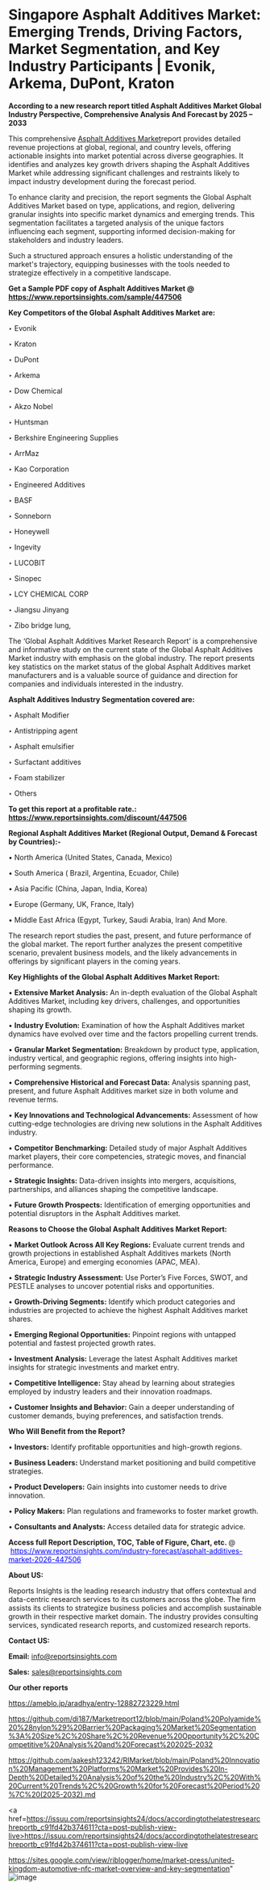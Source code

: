 # Singapore Asphalt Additives Market: Emerging Trends, Driving Factors, Market Segmentation, and Key Industry Participants | Evonik, Arkema, DuPont, Kraton

<strong>According to a new research report titled Asphalt Additives Market Global Industry Perspective, Comprehensive Analysis And Forecast by 2025 – 2033</strong>

This comprehensive <a href=https://www.reportsinsights.com/sample/447506>Asphalt Additives Market</a>report provides detailed revenue projections at global, regional, and country levels, offering actionable insights into market potential across diverse geographies. It identifies and analyzes key growth drivers shaping the Asphalt Additives Market while addressing significant challenges and restraints likely to impact industry development during the forecast period.

To enhance clarity and precision, the report segments the Global Asphalt Additives Market based on type, applications, and region, delivering granular insights into specific market dynamics and emerging trends. This segmentation facilitates a targeted analysis of the unique factors influencing each segment, supporting informed decision-making for stakeholders and industry leaders.

Such a structured approach ensures a holistic understanding of the market's trajectory, equipping businesses with the tools needed to strategize effectively in a competitive landscape.

<strong>Get a Sample PDF copy of Asphalt Additives Market </strong><strong>@<a href=https://www.reportsinsights.com/sample/447506 style=color:#0000ff;> https://www.reportsinsights.com/sample/447506</a></strong></font>

<strong>Key Competitors of the Global Asphalt Additives Market are:</strong>

‣ Evonik

‣ Kraton

‣ DuPont

‣ Arkema

‣ Dow Chemical

‣ Akzo Nobel

‣ Huntsman

‣ Berkshire Engineering Supplies

‣ ArrMaz

‣ Kao Corporation

‣ Engineered Additives

‣ BASF

‣ Sonneborn

‣ Honeywell

‣ Ingevity

‣ LUCOBIT

‣ Sinopec 

‣ LCY CHEMICAL CORP

‣ Jiangsu Jinyang

‣ Zibo bridge lung,

The ‘Global Asphalt Additives Market Research Report’ is a comprehensive and informative study on the current state of the Global Asphalt Additives Market industry with emphasis on the global industry. The report presents key statistics on the market status of the global Asphalt Additives market manufacturers and is a valuable source of guidance and direction for companies and individuals interested in the industry.

<strong>Asphalt Additives Industry Segmentation covered are:</strong>

‣ Asphalt Modifier

‣ Antistripping agent

‣ Asphalt emulsifier

‣ Surfactant additives

‣ Foam stabilizer

‣ Others

<strong>To get this report at a profitable rate.: <a href=https://www.reportsinsights.com/discount/447506 style=color:#0000ff;>https://www.reportsinsights.com/discount/447506</a></strong></font>

<strong>Regional Asphalt Additives Market (Regional Output, Demand &amp; Forecast by Countries):-</strong>

• North America (United States, Canada, Mexico)

• South America ( Brazil, Argentina, Ecuador, Chile)

• Asia Pacific (China, Japan, India, Korea)

• Europe (Germany, UK, France, Italy)

• Middle East Africa (Egypt, Turkey, Saudi Arabia, Iran) And More.

The research report studies the past, present, and future performance of the global market. The report further analyzes the present competitive scenario, prevalent business models, and the likely advancements in offerings by significant players in the coming years.

<strong>Key Highlights of the Global Asphalt Additives Market Report:</strong>

• <strong>Extensive Market Analysis:</strong> An in-depth evaluation of the Global Asphalt Additives Market, including key drivers, challenges, and opportunities shaping its growth.

• <strong>Industry Evolution:</strong> Examination of how the Asphalt Additives market dynamics have evolved over time and the factors propelling current trends.

• <strong>Granular Market Segmentation:</strong> Breakdown by product type, application, industry vertical, and geographic regions, offering insights into high-performing segments.

• <strong>Comprehensive Historical and Forecast Data:</strong> Analysis spanning past, present, and future Asphalt Additives market size in both volume and revenue terms.

• <strong>Key Innovations and Technological Advancements:</strong> Assessment of how cutting-edge technologies are driving new solutions in the Asphalt Additives industry.

• <strong>Competitor Benchmarking:</strong> Detailed study of major Asphalt Additives market players, their core competencies, strategic moves, and financial performance.

• <strong>Strategic Insights:</strong> Data-driven insights into mergers, acquisitions, partnerships, and alliances shaping the competitive landscape.

• <strong>Future Growth Prospects:</strong> Identification of emerging opportunities and potential disruptors in the Asphalt Additives market.

<strong>Reasons to Choose the Global Asphalt Additives Market Report:</strong>

• <strong>Market Outlook Across All Key Regions:</strong> Evaluate current trends and growth projections in established Asphalt Additives markets (North America, Europe) and emerging economies (APAC, MEA).

• <strong>Strategic Industry Assessment:</strong> Use Porter’s Five Forces, SWOT, and PESTLE analyses to uncover potential risks and opportunities.

• <strong>Growth-Driving Segments:</strong> Identify which product categories and industries are projected to achieve the highest Asphalt Additives market shares.

• <strong>Emerging Regional Opportunities:</strong> Pinpoint regions with untapped potential and fastest projected growth rates.

• <strong>Investment Analysis:</strong> Leverage the latest Asphalt Additives market insights for strategic investments and market entry.

• <strong>Competitive Intelligence:</strong> Stay ahead by learning about strategies employed by industry leaders and their innovation roadmaps.

• <strong>Customer Insights and Behavior:</strong> Gain a deeper understanding of customer demands, buying preferences, and satisfaction trends.

<strong>Who Will Benefit from the Report?</strong>

• <strong>Investors:</strong> Identify profitable opportunities and high-growth regions.

• <strong>Business Leaders:</strong> Understand market positioning and build competitive strategies.

• <strong>Product Developers:</strong> Gain insights into customer needs to drive innovation.

• <strong>Policy Makers:</strong> Plan regulations and frameworks to foster market growth.

• <strong>Consultants and Analysts:</strong> Access detailed data for strategic advice.
</ul>
<strong>Access full Report Description, TOC, Table of Figure, Chart, etc. </strong>@  <a href=https://www.reportsinsights.com/industry-forecast/asphalt-additives-market-2026-447506 style=color:#0000ff;>https://www.reportsinsights.com/industry-forecast/asphalt-additives-market-2026-447506</a></font>

<strong><strong>About US</strong>:</strong>

Reports Insights is the leading research industry that offers contextual and data-centric research services to its customers across the globe. The firm assists its clients to strategize business policies and accomplish sustainable growth in their respective market domain. The industry provides consulting services, syndicated research reports, and customized research reports.

<strong>Contact US:</strong>

<p class=""""><b>Email:</b> <a href=mailto:info@reportsinsights.com>info@reportsinsights.com</a></p>
<p class=""""><b>Sales:</b> <a href=mailto:sales@reportsinsights.com>sales@reportsinsights.com</a></p>

<strong>Our other reports</strong>

<a href=https://ameblo.jp/aradhya/entry-12882723229.html>https://ameblo.jp/aradhya/entry-12882723229.html</a>

<a href=https://github.com/di187/Marketreport12/blob/main/Poland%20Polyamide%20%28nylon%29%20Barrier%20Packaging%20Market%20Segmentation%3A%20Size%2C%20Share%2C%20Revenue%20Opportunity%2C%20Competitive%20Analysis%20and%20Forecast%202025-2032>https://github.com/di187/Marketreport12/blob/main/Poland%20Polyamide%20%28nylon%29%20Barrier%20Packaging%20Market%20Segmentation%3A%20Size%2C%20Share%2C%20Revenue%20Opportunity%2C%20Competitive%20Analysis%20and%20Forecast%202025-2032</a>

<a href=https://github.com/aakesh123242/RIMarket/blob/main/Poland%20Innovation%20Management%20Platforms%20Market%20Provides%20In-Depth%20Detailed%20Analysis%20of%20the%20Industry%2C%20With%20Current%20Trends%2C%20Growth%20for%20Forecast%20Period%20%7C%20(2025-2032).md>https://github.com/aakesh123242/RIMarket/blob/main/Poland%20Innovation%20Management%20Platforms%20Market%20Provides%20In-Depth%20Detailed%20Analysis%20of%20the%20Industry%2C%20With%20Current%20Trends%2C%20Growth%20for%20Forecast%20Period%20%7C%20(2025-2032).md</a>

<a href=https://issuu.com/reportsinsights24/docs/accordingtothelatestresearchreportb_c91fd42b374611?cta=post-publish-view-live>https://issuu.com/reportsinsights24/docs/accordingtothelatestresearchreportb_c91fd42b374611?cta=post-publish-view-live</a>

<a href=https://sites.google.com/view/riblogger/home/market-press/united-kingdom-automotive-nfc-market-overview-and-key-segmentation>https://sites.google.com/view/riblogger/home/market-press/united-kingdom-automotive-nfc-market-overview-and-key-segmentation</a>"
![image](https://github.com/user-attachments/assets/b9725d03-ef5a-4346-bc23-1c54b3bf5153)
